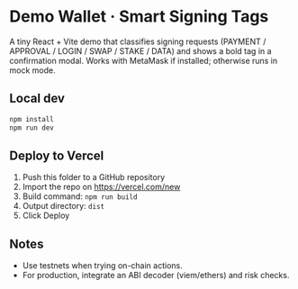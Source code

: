 
# Demo Wallet · Smart Signing Tags

A tiny React + Vite demo that classifies signing requests (PAYMENT / APPROVAL / LOGIN / SWAP / STAKE / DATA) and shows a bold tag in a confirmation modal. Works with MetaMask if installed; otherwise runs in mock mode.

## Local dev
```bash
npm install
npm run dev
```

## Deploy to Vercel
1. Push this folder to a GitHub repository
2. Import the repo on https://vercel.com/new
3. Build command: `npm run build`
4. Output directory: `dist`
5. Click Deploy

## Notes
- Use testnets when trying on-chain actions.
- For production, integrate an ABI decoder (viem/ethers) and risk checks.

